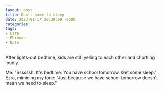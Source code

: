 ```yaml
---
layout: post
title: Don't have to sleep
date: 2023-01-17 20:39:09 -0500
categories:
tags:
- Ezra
- Phineas
- Nate
---
```


After lights-out bedtime, kids are still yelling to each other and chortling loudly.

Me: "Ssssssh. It's bedtime. You have school tomorrow. Get some sleep."<br/>
Ezra, mimicing my tone: "Just because we have school tomorrow doesn't mean we need to sleep."
